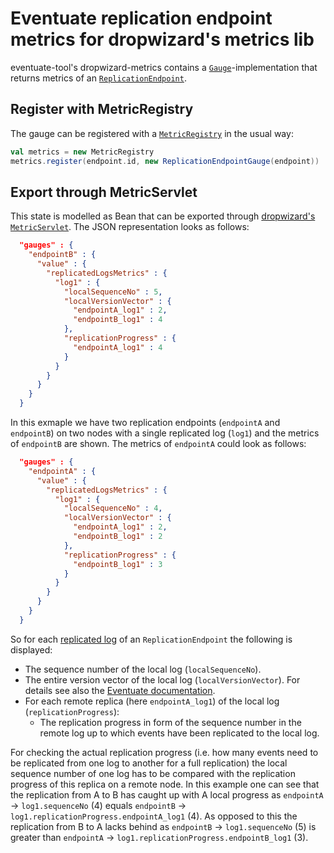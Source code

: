 Eventuate replication endpoint metrics for dropwizard's metrics lib
===================================================================

eventuate-tool's dropwizard-metrics contains a [`Gauge`](http://metrics.dropwizard.io/3.1.0/manual/core/#gauges)-implementation 
that returns
metrics of an [`ReplicationEndpoint`](http://rbmhtechnology.github.io/eventuate/reference/event-log.html#replication-endpoints). 

Register with MetricRegistry
----------------------------

The gauge can be registered with a [`MetricRegistry`](http://metrics.dropwizard.io/3.1.0/manual/core/#metric-registries) in the usual way:

```scala
val metrics = new MetricRegistry
metrics.register(endpoint.id, new ReplicationEndpointGauge(endpoint))
```

Export through MetricServlet
-----------------------------

This state is modelled as Bean
that can be exported through [dropwizard's `MetricServlet`](http://metrics.dropwizard.io/3.1.0/manual/servlets/#metricsservlet). 
The JSON representation looks as follows:

```json
  "gauges" : {
    "endpointB" : {
      "value" : {
        "replicatedLogsMetrics" : {
          "log1" : {
            "localSequenceNo" : 5,
            "localVersionVector" : {
              "endpointA_log1" : 2,
              "endpointB_log1" : 4
            },
            "replicationProgress" : {
              "endpointA_log1" : 4
            }
          }
        }
      }
    }
  }
```

In this exmaple we have two replication endpoints (`endpointA` and `endpointB`) on two nodes with a single replicated log (`log1`) 
and the metrics of `endpointB` are shown. The metrics of `endpointA` could look as follows:

```json
  "gauges" : {
    "endpointA" : {
      "value" : {
        "replicatedLogsMetrics" : {
          "log1" : {
            "localSequenceNo" : 4,
            "localVersionVector" : {
              "endpointA_log1" : 2,
              "endpointB_log1" : 2
            },
            "replicationProgress" : {
              "endpointB_log1" : 3
            }
          }
        }
      }
    }
  }
```
 
 
So for each 
[replicated log](http://rbmhtechnology.github.io/eventuate/latest/api/index.html#com.rbmhtechnology.eventuate.ReplicationEndpoint@logNames:Set[String])
of an `ReplicationEndpoint` the following is displayed:

- The sequence number of the local log (`localSequenceNo`).
- The entire version vector of the local log (`localVersionVector`). For details see also the 
  [Eventuate documentation](http://rbmhtechnology.github.io/eventuate/architecture.html#vector-clocks).
- For each remote replica (here `endpointA_log1`) of the local log (`replicationProgress`):
  - The replication progress in form of the sequence number in the remote log up to which events have been replicated to the local log.

For checking the actual replication progress (i.e. how many events need to be replicated from one log to another for a full replication)
the local sequence number of one log has to be compared with the replication progress of this replica on a remote node.
In this example one can see that the replication from A to B has caught up with A local progress as 
`endpointA` -> `log1.sequenceNo` (4) equals `endpointB` -> `log1.replicationProgress.endpointA_log1` (4). 
As opposed to this the replication from B to A lacks behind as `endpointB` -> `log1.sequenceNo` (5) is
greater than `endpointA` -> `log1.replicationProgress.endpointB_log1` (3).

